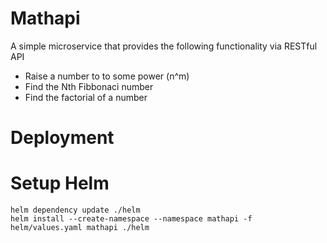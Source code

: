 # Mathapi
A simple microservice that provides the following functionality via RESTful API

* Raise a number to to some power (n^m)
* Find the Nth Fibbonaci number
* Find the factorial of a number

# Deployment

# Setup Helm
```
helm dependency update ./helm
helm install --create-namespace --namespace mathapi -f helm/values.yaml mathapi ./helm
```
